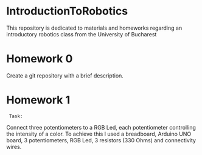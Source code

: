 # IntroductionToRobotics

This repository is dedicated to materials and homeworks regarding an introductory robotics class from the University of Bucharest

# Homework 0
 
 Create a git repository with a brief description.
 
 # Homework 1
 
     Task:
     
 Connect three potentiometers to a RGB Led, each potentiometer controlling the intensity of a color. To achieve this I used a breadboard, Arduino UNO board, 3 potentiometers, RGB Led, 3 resistors (330 Ohms) and connectivity wires.
 
    
